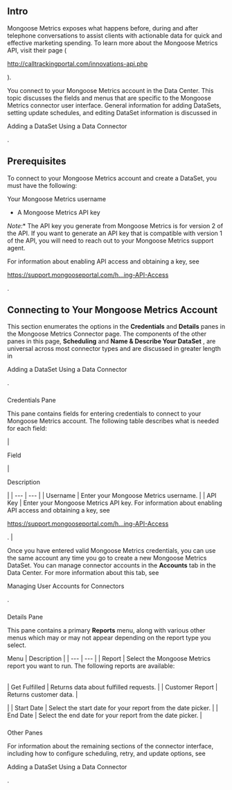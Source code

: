 

Intro
-------

Mongoose Metrics exposes what happens before, during and after telephone conversations to assist clients with actionable data for quick and effective marketing spending. To learn more about the Mongoose Metrics API, visit their page (

http://calltrackingportal.com/innovations-api.php

).


 You connect to your Mongoose Metrics account in the Data Center. This topic discusses the fields and menus that are specific to the Mongoose Metrics connector user interface. General information for adding DataSets, setting update schedules, and editing DataSet information is discussed in

Adding a DataSet Using a Data Connector

.


 Prerequisites
---------------

To connect to your Mongoose Metrics account and create a DataSet, you must have the following:

 Your Mongoose Metrics username
* A Mongoose Metrics API key

*Note:**
 The API key you generate from Mongoose Metrics is for version 2 of the API. If you want to generate an API key that is compatible with version 1 of the API, you will need to reach out to your Mongoose Metrics support agent.


 For information about enabling API access and obtaining a key, see

https://support.mongooseportal.com/h...ing-API-Access

.


 Connecting to Your Mongoose Metrics Account
---------------------------------------------


 This section enumerates the options in the
 **Credentials**
 and
 **Details**
 panes in the Mongoose Metrics Connector page. The components of the other panes in this page,
 **Scheduling**
 and
 **Name & Describe Your DataSet**
 , are universal across most connector types and are discussed in greater length in

Adding a DataSet Using a Data Connector

.


###

Credentials Pane


 This pane contains fields for entering credentials to connect to your Mongoose Metrics account. The following table describes what is needed for each field:


|

Field

|

Description

|
| --- | --- |
|
 Username
  |
 Enter your Mongoose Metrics username.
  |
|
 API Key
  |
 Enter your Mongoose Metrics API key. For information about enabling API access and obtaining a key, see

https://support.mongooseportal.com/h...ing-API-Access

.
  |


 Once you have entered valid Mongoose Metrics credentials, you can use the same account any time you go to create a new Mongoose Metrics DataSet. You can manage connector accounts in the
 **Accounts**
 tab in the Data Center. For more information about this tab, see

Managing User Accounts for Connectors

.


###
 Details Pane

This pane contains a primary
 **Reports**
 menu, along with various other menus which may or may not appear depending on the report type you select.


 Menu
  |
 Description
  |
| --- | --- |
|
 Report
  |
 Select the Mongoose Metrics report you want to run. The following reports are available:


|  |  |
| --- | --- |
|
 Get Fulfilled
  |
 Returns data about fulfilled requests.
  |
|
 Customer Report
  |
 Returns customer data.
  |

|
|
 Start Date
  |
 Select the start date for your report from the date picker.
  |
|
 End Date
  |
 Select the end date for your report from the date picker.
  |


###
 Other Panes

For information about the remaining sections of the connector interface, including how to configure scheduling, retry, and update options, see

Adding a DataSet Using a Data Connector

.

